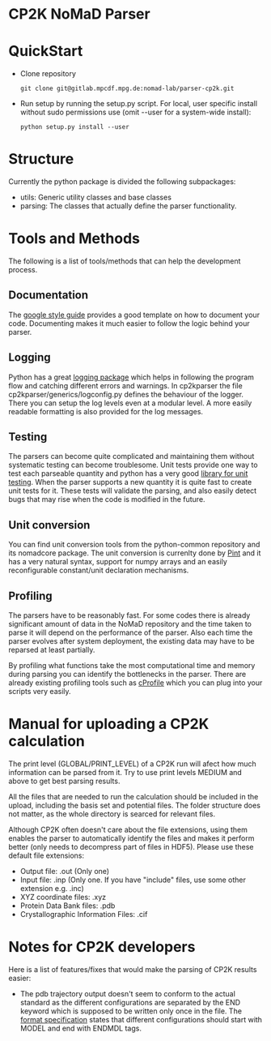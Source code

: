 # CP2K NoMaD Parser

# QuickStart
- Clone repository

    ```shell
    git clone git@gitlab.mpcdf.mpg.de:nomad-lab/parser-cp2k.git
    ```

- Run setup by running the setup.py script. For local, user specific install
  without sudo permissions use (omit --user for a system-wide install):

    ```shell
    python setup.py install --user
    ```

# Structure
Currently the python package is divided the following subpackages:
- utils: Generic utility classes and base classes
- parsing: The classes that actually define the parser functionality.

# Tools and Methods

The following is a list of tools/methods that can help the development process.

## Documentation
The [google style guide](https://google.github.io/styleguide/pyguide.html?showone=Comments#Comments) provides a good template on how to document your code.
Documenting makes it much easier to follow the logic behind your parser.

## Logging
Python has a great [logging
package](https://docs.python.org/2/library/logging.html) which helps in
following the program flow and catching different errors and warnings. In
cp2kparser the file cp2kparser/generics/logconfig.py defines the behaviour of
the logger. There you can setup the log levels even at a modular level. A more
easily readable formatting is also provided for the log messages.

## Testing
The parsers can become quite complicated and maintaining them without
systematic testing can become troublesome. Unit tests provide one way to
test each parseable quantity and python has a very good [library for
unit testing](https://docs.python.org/2/library/unittest.html). When the parser
supports a new quantity it is quite fast to create unit tests for it. These
tests will validate the parsing, and also easily detect bugs that may rise when
the code is modified in the future.

## Unit conversion
You can find unit conversion tools from the python-common repository and its
nomadcore package.  The unit conversion is currenlty done by
[Pint](https://pint.readthedocs.org/en/0.6/) and it has a very natural syntax,
support for numpy arrays and an easily reconfigurable constant/unit declaration
mechanisms.

## Profiling
The parsers have to be reasonably fast. For some codes there is already
significant amount of data in the NoMaD repository and the time taken to parse
it will depend on the performance of the parser. Also each time the parser
evolves after system deployment, the existing data may have to be reparsed at
least partially.

By profiling what functions take the most computational time and memory during
parsing you can identify the bottlenecks in the parser. There are already
existing profiling tools such as
[cProfile](https://docs.python.org/2/library/profile.html#module-cProfile)
which you can plug into your scripts very easily.

# Manual for uploading a CP2K calculation
The print level (GLOBAL/PRINT_LEVEL) of a CP2K run will afect how much
information can be parsed from it. Try to use print levels MEDIUM and above to
get best parsing results.

All the files that are needed to run the calculation should be included in the
upload, including the basis set and potential files. The folder structure does
not matter, as the whole directory is searced for relevant files.

Although CP2K often doesn't care about the file extensions, using them enables
the parser to automatically identify the files and makes it perform better
(only needs to decompress part of files in HDF5). Please use these default file
extensions:
 - Output file: .out (Only one)
 - Input file: .inp (Only one. If you have "include" files, use some other extension e.g. .inc)
 - XYZ coordinate files: .xyz
 - Protein Data Bank files: .pdb
 - Crystallographic Information Files: .cif

# Notes for CP2K developers
Here is a list of features/fixes that would make the parsing of CP2K results
easier:
 - The pdb trajectory output doesn't seem to conform to the actual standard as
   the different configurations are separated by the END keyword which is
   supposed to be written only once in the file. The [format specification](http://www.wwpdb.org/documentation/file-format)
   states that different configurations should start with MODEL and end with
   ENDMDL tags.
